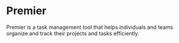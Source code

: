 # Premier
Premier is a task management tool that helps individuals and teams organize and track their projects and tasks efficiently.
